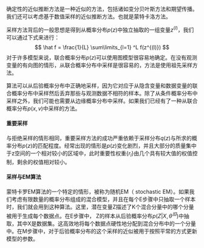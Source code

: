 确定性的近似推断方法是一种近似的方法，包括诸如变分贝叶斯方法和期望传播。我们还可以考虑基于数值采样的近似推断方法。也就是蒙特卡洛方法。

采样⽅法背后的⼀般思想是得到从概率分布$p(z)$中独⽴抽取的⼀组变量$z^{(l)}$，我们可以通过下式来进行：
$$
\hat f = \frac{1}{L} \sum\limits_{l=1} ^L f(z^{(l)})
$$
对于许多模型来说，联合概率分布$p(z)$可以使⽤图模型很容易地确定。在没有观测变量的有向图的情形，从联合概率分布中采样是很容易的，⽅法是使⽤祖先采样⽅法。

算法可以从后验概率分布中正确地采样，因为它对应于从隐含变量和数据变量的联合概率分布中采样然后丢弃那些与观测数据不相符的样本。除了从条件概率分布中采样之外，我们可能也需要从边缘概率分布中采样。如果我们已经有了⼀种从联合概率分布$p(x,v)$中采样的⽅法。

#### 重要采样

与拒绝采样的情形相同，重要采样⽅法的成功严重依赖于采样分布$q(z)$与所求的概率分布$p(z)$的匹配程度。经常出现的情形是$p(z)$变化剧烈，并且⼤部分的质量集中于z空间的⼀个相对较⼩的区域中，此时重要性权重$\{ r_l \}$由⼏个具有较⼤值的权值控制，剩余的权值相对较⼩。

#### 采样与EM算法

蒙特卡罗EM算法的⼀个特定的情形，被称为随机EM（ stochastic EM）。如果我们考虑有限数量的概率分布组成的混合模型，并且在每个E步骤中只抽取⼀个样本时，我们就会⽤到这种算法。这⾥，潜在变量Z描述了K个混合分量中的哪个分量被⽤于⽣成每个数据点。在E步骤中， Z的样本从后验概率分布$p(Z | X, θ^{旧})$中抽取，其中X是数据集。这⾼效地将每个数据点硬性地分配到混合分布中的⼀个分量中。在M步骤中，对于后验概率分布的这个采样的近似被⽤于按照平常的⽅式更新模型的参数。

